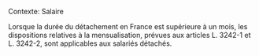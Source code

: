 Contexte: Salaire

Lorsque la durée du détachement en France est supérieure à un mois, les dispositions relatives à la mensualisation, prévues aux articles L. 3242-1 et L. 3242-2, sont applicables aux salariés détachés.